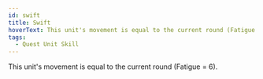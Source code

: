 ```yaml
---
id: swift
title: Swift
hoverText: This unit's movement is equal to the current round (Fatigue = 6).
tags:
  - Quest Unit Skill
---
```


This unit's movement is equal to the current round (Fatigue = 6).
